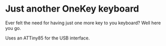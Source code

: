 # Just another OneKey keyboard

Ever felt the need for having just one more key to you keyboard? Well here you go.

Uses an ATTiny85 for the USB interface.
